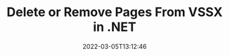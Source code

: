 ---
############################# Static ############################
layout: "auto-gen"
date: 2022-03-05T13:12:46
draft: false

############################# Head ############################
head_title: "Delete VSSX Pages in C# .NET | Remove Pages from VSSX File"
head_description: "C# .NET users to remove or delete a single page or collection of pages from a VSSX file using documents merger and split API."

############################# Header ############################
title: "Delete or Remove Pages From VSSX in .NET"
description: "Delete or Remove a single page or collection of pages from a VSSX file using documents merger & split API for .NET (C#, ASP.NET, VB.NET, .NET Core) applications."
bg_image: "https://cms.admin.containerize.com/templates/aspose/App_Themes/V3/images/bg/header1.png"
bg_overlay: false
button:
    enable: true
    icon: "fas fa-arrow-down"
    label: "Download Free Trial"
    link: "https://downloads.groupdocs.com/merger/net"

############################# SubMenu ############################
submenu:
    enable: true

    left:
        img_alt: "GroupDocs.Merger for .NET"
        image: "https://cms.admin.containerize.com/templates/groupdocs/images/product-logos/90x90-noborder/groupdocs-merger-net.png"
        product: "GroupDocs.Merger"
        platform: ".NET"

    middle:
        button:

            # button loop
            - link: "https://apireference.groupdocs.com/merger/net"
              text: "API Reference"

            # button loop
            - link: "https://github.com/groupdocs-merger"
              text: "Code Examples"

            # button loop
            - link: "https://products.groupdocs.app/merger/family"
              text: "Live Demos"

            # button loop
            - link: "https://purchase.groupdocs.com/pricing/merger/net"
              text: "Pricing"

    right:
        link_download: "https://downloads.groupdocs.com/merger"
        link_learn: "https://docs.groupdocs.com/merger/net"
        link_buy: "https://purchase.groupdocs.com"

############################# About ############################
about:
    enable: true
    title: "About GroupDocs.Merger for .NET API"
    content: |
        [GroupDocs.Merger for .NET](https://products.groupdocs.com/merger/net/) offers a simple solution to safely merge, split, move, remove, extract, swap & rotate between a wide range of document formats including PDF, Microsoft Office (Word, Excel, PowerPoint, OneNote), OpenDocument, HTML and many others within .NET applications. By adding just a few lines of the code, perform several document operations such as move, remove, rotate, swap, extract or change the orientation of pages within the documents. The documents merging API also supports previewing document pages as an image to analyse the document structure, formatting and content on the page.
        
        GroupDocs.Merger APIs are well supported on all major operating systems and platforms including .NET Framework, .NET Standard, .NET Core, Mono and Xamarin.

############################# Steps ############################
steps:
    enable: true
    title_left: "Remove VSSX File Pages in .NET"
    content_left: |
        [GroupDocs.Merger](/merger/net/) makes it easy for .NET developers to delete a single or a number of pages within a VSSX file by implementing a few easy steps.

        *   Initialise <mark>**RemoveOptions**</mark> class to specify page numbers to remove.
        *   Create new instance of <mark>**Merger**</mark> class and pass source document path as a constructor parameter.
        *   Call <mark>**RemovePages**</mark> method and pass <mark>**RemoveOptions**</mark> object to it.
        *   Call <mark>**Save**</mark> method and pass desired file path to save resultant document.
        
    title_right: "System Requirements"
    content_right: |
        GroupDocs.Merger for .NET APIs are supported on all major platforms and operating systems. Before executing the code below, please make sure that you have the following prerequisites installed on your system.

        *   Operating Systems: Microsoft Windows, Linux, MacOS
        *   Development Environments: Visual Studio, Xamarin, MonoDevelop
        *   Frameworks: .NET Framework, .NET Standard, .NET Core, Mono
        *   Download the latest version of GroupDocs.Merger for .NET from [NuGet](https://www.nuget.org/packages/GroupDocs.Merger)
        
    code: |
        ```cs
        // Remove VSSX file pages using GroupDocs.Merger API
        string filePath = "input.vssx";
        string filePathOut = "output.vssx";

        // Initialise RemoveOptions class to specify page numbers to remove
        RemoveOptions removeOptions = new RemoveOptions(new int[] { 3, 5 });

        // Instantiate Merger with input VSSX document
        using (Merger merger = new Merger("input.vssx"))
          {
            // Call RemovePages method and pass RemoveOptions object to it
            merger.RemovePages(removeOptions);
            
            // Call Save method and pass desired file path to save the output document
            merger.Save("output.vssx");
          }
        ```

############################# Demos ############################
demos:
    enable: true
    title: "Live Demos - Remove VSSX Document Pages Online"
    content: |
        Remove pages within VSSX files right now by visiting [GroupDocs.Merger Live Demos](https://products.groupdocs.app/splitter/remove-pages/vssx) website.
        The live demo has the following benefits
        
############################# About Formats ############################
about_formats:
    enable: true
    format:
        # format loop
        - icon: "far fa-file-alt"
          title: "About VSSX File Format"
          content: |
            Files with .VSSX extension are drawing stencils created with Microsoft Visio 2013 and above. The VSSX file format can be opened with Visio 2013 and above. Visio files are known for representation of a variety of drawing elements such as collection of shapes, connectors, flowcharts, network layout, UML diagrams, software diagrams, database models, objects mapping and other similar information.

          link: "https://docs.fileformat.com/image/vssx/"

############################# More Formats ############################
more_formats:
    enable: true
    title: "Removing Pages of Other Document Formats"
    content: |
        .NET documents merger & split API for file formats and images. Delete pages of some of the popular file formats as stated below.
    format: 
        # format loop
        - name: "Remove DOC File Pages in .NET"
          link: "/merger/net/remove/doc/"
          description: "Microsoft Word Document"

        # format loop
        - name: "Remove DOCM File Pages in .NET"
          link: "/merger/net/remove/docm/"
          description: "Microsoft Word Macro-Enabled Document"

        # format loop
        - name: "Remove DOCX File Pages in .NET"
          link: "/merger/net/remove/docx/"
          description: "Microsoft Word Open XML Document"

        # format loop
        - name: "Remove DOT File Pages in .NET"
          link: "/merger/net/remove/dot/"
          description: "Microsoft Word Document Template"

        # format loop
        - name: "Remove DOTM File Pages in .NET"
          link: "/merger/net/remove/dotm/"
          description: "Microsoft Word Macro-Enabled Template"

        # format loop
        - name: "Remove DOTX File Pages in .NET"
          link: "/merger/net/remove/dotx/"
          description: "Word Open XML Document Template"

        # format loop
        - name: "Remove EPUB File Pages in .NET"
          link: "/merger/net/remove/epub/"
          description: "Digital E-Book File Format"

        # format loop
        - name: "Remove HTML File Pages in .NET"
          link: "/merger/net/remove/html/"
          description: "Hyper Text Markup Language"

        # format loop
        - name: "Remove MHT File Pages in .NET"
          link: "/merger/net/remove/mht/"
          description: "MIME Encapsulation of Aggregate HTML"

        # format loop
        - name: "Remove MHTML File Pages in .NET"
          link: "/merger/net/remove/mhtml/"
          description: "MIME Encapsulation of Aggregate HTML"

        # format loop
        - name: "Remove ODP File Pages in .NET"
          link: "/merger/net/remove/odp/"
          description: "OpenDocument Presentation File Format"

        # format loop
        - name: "Remove ODS File Pages in .NET"
          link: "/merger/net/remove/ods/"
          description: "Open Document Spreadsheet"

        # format loop
        - name: "Remove ODT File Pages in .NET"
          link: "/merger/net/remove/odt/"
          description: "Open Document Text"

        # format loop
        - name: "Remove OTP File Pages in .NET"
          link: "/merger/net/remove/otp/"
          description: "Origin Graph Template"

        # format loop
        - name: "Remove OTT File Pages in .NET"
          link: "/merger/net/remove/ott/"
          description: "Open Document Template"

        # format loop
        - name: "Remove PDF File Pages in .NET"
          link: "/merger/net/remove/pdf/"
          description: "Portable Document"

        # format loop
        - name: "Remove POTM File Pages in .NET"
          link: "/merger/net/remove/potm/"
          description: "Microsoft PowerPoint Template"

        # format loop
        - name: "Remove POTX File Pages in .NET"
          link: "/merger/net/remove/potx/"
          description: "Microsoft PowerPoint Open XML Template"

        # format loop
        - name: "Remove PPS File Pages in .NET"
          link: "/merger/net/remove/pps/"
          description: "Microsoft PowerPoint Slide Show"

        # format loop
        - name: "Remove PPSM File Pages in .NET"
          link: "/merger/net/remove/ppsm/"
          description: "Microsoft PowerPoint Slide Show"

        # format loop
        - name: "Remove PPSX File Pages in .NET"
          link: "/merger/net/remove/ppsx/"
          description: "PowerPoint Open XML Slide Show"

        # format loop
        - name: "Remove PPT File Pages in .NET"
          link: "/merger/net/remove/ppt/"
          description: "PowerPoint Presentation"

        # format loop
        - name: "Remove PPTM File Pages in .NET"
          link: "/merger/net/remove/pptm/"
          description: "Microsoft PowerPoint Presentation"

        # format loop
        - name: "Remove PPTX File Pages in .NET"
          link: "/merger/net/remove/pptx/"
          description: "PowerPoint Open XML Presentation"

        # format loop
        - name: "Remove PS File Pages in .NET"
          link: "/merger/net/remove/ps/"
          description: "PostScript (PS)"

        # format loop
        - name: "Remove RTF File Pages in .NET"
          link: "/merger/net/remove/rtf/"
          description: "Rich Text File Format"

        # format loop
        - name: "Remove TEX File Pages in .NET"
          link: "/merger/net/remove/tex/"
          description: "LaTeX Source Document"

        # format loop
        - name: "Remove VDX File Pages in .NET"
          link: "/merger/net/remove/vdx/"
          description: "Microsoft Visio XML Drawing File Format"

        # format loop
        - name: "Remove VSDM File Pages in .NET"
          link: "/merger/net/remove/vsdm/"
          description: "Visio Macro-Enabled Drawing"

        # format loop
        - name: "Remove VSDX File Pages in .NET"
          link: "/merger/net/remove/vsdx/"
          description: "Microsoft Visio File Format"

        # format loop
        - name: "Remove VSSM File Pages in .NET"
          link: "/merger/net/remove/vssm/"
          description: "Microsoft Visio Macro Enabled File Format"

        # format loop
        - name: "Remove VSTM File Pages in .NET"
          link: "/merger/net/remove/vstm/"
          description: "Visio Macro-Enabled Drawing Template"

        # format loop
        - name: "Remove VSTX File Pages in .NET"
          link: "/merger/net/remove/vstx/"
          description: "Microsoft Visio File Format"

        # format loop
        - name: "Remove VSX File Pages in .NET"
          link: "/merger/net/remove/vsx/"
          description: "Vector Scalar Extension"

        # format loop
        - name: "Remove VTX File Pages in .NET"
          link: "/merger/net/remove/vtx/"
          description: "Microsoft Visio Drawing Template"

        # format loop
        - name: "Remove XLAM File Pages in .NET"
          link: "/merger/net/remove/xlam/"
          description: "Microsoft Excel Macro-Enabled Add-In"

        # format loop
        - name: "Remove XLS File Pages in .NET"
          link: "/merger/net/remove/xls/"
          description: "Microsoft Excel Binary File Format"

        # format loop
        - name: "Remove XLSB File Pages in .NET"
          link: "/merger/net/remove/xlsb/"
          description: "Microsoft Excel Binary Spreadsheet File"

        # format loop
        - name: "Remove XLSM File Pages in .NET"
          link: "/merger/net/remove/xlsm/"
          description: "Microsoft Excel Macro-Enabled Spreadsheet"

        # format loop
        - name: "Remove XLSX File Pages in .NET"
          link: "/merger/net/remove/xlsx/"
          description: "Microsoft Excel Open XML Spreadsheet"

        # format loop
        - name: "Remove XLT File Pages in .NET"
          link: "/merger/net/remove/xlt/"
          description: "Microsoft Excel Template"

        # format loop
        - name: "Remove XLTM File Pages in .NET"
          link: "/merger/net/remove/xltm/"
          description: "Microsoft Excel Macro-Enabled Template"

        # format loop
        - name: "Remove XLTX File Pages in .NET"
          link: "/merger/net/remove/xltx/"
          description: "Microsoft Excel Open XML Template"

        # format loop
        - name: "Remove XPS File Pages in .NET"
          link: "/merger/net/remove/xps/"
          description: "Open XML Paper Specification"



############################# Back to top ###############################
back_to_top:
    enable: true
---